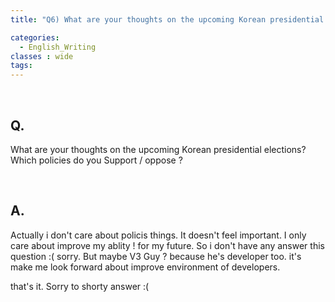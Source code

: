 ```yaml
---
title: "Q6) What are your thoughts on the upcoming Korean presidential elections"

categories:
  - English_Writing
classes : wide
tags:
---
```

<br>

<h2>
Q. 
</h2>

What are your thoughts on the upcoming Korean presidential elections? Which policies do you Support / oppose ?

<br>

<h2>
A. 
</h2>

Actually i don't care about policis  things. It doesn't feel important. I only care about improve my ablity ! for my future. So i don't have any answer this question :( sorry. But maybe V3 Guy ? because he's developer too. it's make me look forward about improve environment of developers. 

that's it. Sorry to shorty answer :( 

